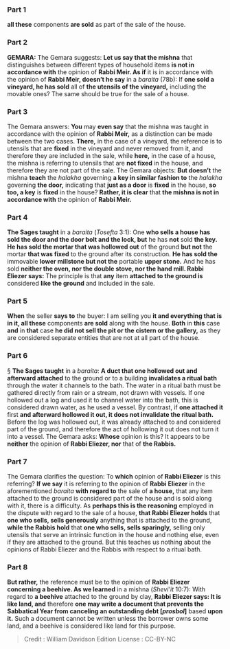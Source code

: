 
### Part 1
<b>all these</b> components <b>are sold</b> as part of the sale of the house.

### Part 2
<strong>GEMARA:</strong> The Gemara suggests: <b>Let us say that the mishna</b> that distinguishes between different types of household items <b>is not in accordance with</b> the opinion of <b>Rabbi Meir. As if</b> it is in accordance with the opinion of <b>Rabbi Meir, doesn’t he say</b> in a <i>baraita</i> (78b): If <b>one sold a vineyard, he has sold</b> all of <b>the utensils of the vineyard,</b> including the movable ones? The same should be true for the sale of a house.

### Part 3
The Gemara answers: <b>You</b> may <b>even say</b> that the mishna was taught in accordance with the opinion of <b>Rabbi Meir,</b> as a distinction can be made between the two cases. <b>There,</b> in the case of a vineyard, the reference is to utensils that are <b>fixed</b> in the vineyard and never removed from it, and therefore they are included in the sale, while <b>here,</b> in the case of a house, the mishna is referring to utensils that are <b>not fixed</b> in the house, and therefore they are not part of the sale. The Gemara objects: <b>But doesn’t</b> the mishna <b>teach</b> the <i>halakha</i> governing <b>a key in similar fashion to</b> the <i>halakha</i> governing <b>the door,</b> indicating that <b>just as a door</b> is <b>fixed</b> in the house, <b>so too, a key</b> is <b>fixed</b> in the house? <b>Rather, it is clear</b> that <b>the mishna is not in accordance with</b> the opinion of <b>Rabbi Meir.</b>

### Part 4
<b>The Sages taught</b> in a <i>baraita</i> (<i>Tosefta</i> 3:1): One <b>who sells a house has sold the door and the door bolt and the lock, but</b> he has <b>not</b> sold <b>the key. He has sold the mortar that was hollowed out</b> of the ground <b>but not</b> the mortar <b>that was fixed</b> to the ground after its construction. <b>He has sold the</b> immovable <b>lower millstone but not the</b> portable <b>upper stone.</b> And he has sold <b>neither the oven, nor the double stove, nor the hand mill. Rabbi Eliezer says:</b> The principle is that <b>any</b> item <b>attached to the ground is</b> considered <b>like the ground</b> and included in the sale.

### Part 5
<b>When</b> the seller <b>says to</b> the buyer: I am selling you <b>it and everything that is in it, all these</b> components <b>are sold</b> along with the house. <b>Both</b> in <b>this</b> case <b>and</b> in <b>that</b> case <b>he did not sell the pit or the cistern or the gallery,</b> as they are considered separate entities that are not at all part of the house.

### Part 6
§ <b>The Sages taught</b> in a <i>baraita</i>: <b>A duct that one hollowed out and afterward attached</b> to the ground or to a building <b>invalidates a ritual bath</b> through the water it channels to the bath. The water in a ritual bath must be gathered directly from rain or a stream, not drawn with vessels. If one hollowed out a log and used it to channel water into the bath, this is considered drawn water, as he used a vessel. By contrast, if <b>one attached it</b> first <b>and afterward hollowed it out, it does not invalidate the ritual bath.</b> Before the log was hollowed out, it was already attached to and considered part of the ground, and therefore the act of hollowing it out does not turn it into a vessel. The Gemara asks: <b>Whose</b> opinion is this? It appears to be <b>neither</b> the opinion of <b>Rabbi Eliezer, nor</b> that of <b>the Rabbis.</b>

### Part 7
The Gemara clarifies the question: To <b>which</b> opinion of <b>Rabbi Eliezer</b> is this referring? <b>If we say</b> it is referring to the opinion of <b>Rabbi Eliezer</b> in the aforementioned <i>baraita</i> <b>with regard to</b> the sale of <b>a house,</b> that any item attached to the ground is considered part of the house and is sold along with it, there is a difficulty. As <b>perhaps this is the reasoning</b> employed in the dispute with regard to the sale of a house, <b>that Rabbi Eliezer holds</b> that <b>one who sells, sells generously</b> anything that is attached to the ground, <b>while the Rabbis hold</b> that <b>one who sells, sells sparingly,</b> selling only utensils that serve an intrinsic function in the house and nothing else, even if they are attached to the ground. But this teaches us nothing about the opinions of Rabbi Eliezer and the Rabbis with respect to a ritual bath.

### Part 8
<b>But rather,</b> the reference must be to the opinion of <b>Rabbi Eliezer concerning a beehive. As we learned</b> in a mishna (<i>Shevi’it</i> 10:7): With regard to <b>a beehive</b> attached to the ground by clay, <b>Rabbi Eliezer says: It is like land, and</b> therefore <b>one may write a document that prevents the Sabbatical Year from canceling an outstanding debt [<i>prosbol</i>]</b> based <b>upon it.</b> Such a document cannot be written unless the borrower owns some land, and a beehive is considered like land for this purpose.

>Credit : William Davidson Edition
>License : CC-BY-NC